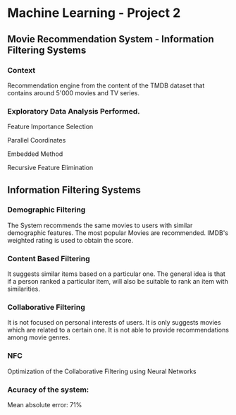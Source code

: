# Machine Learning - Project 2
## Movie Recommendation System - Information Filtering Systems

### Context

Recommendation engine from the content of the TMDB dataset that contains around 5'000 movies and TV series.

### Exploratory Data Analysis Performed.

Feature Importance Selection

Parallel Coordinates

Embedded Method

Recursive Feature Elimination

## Information Filtering Systems



### Demographic Filtering

The System recommends the same movies to users with similar demographic features. The most popular Movies are recommended. IMDB's weighted rating is used to obtain the score.

### Content Based Filtering 

It suggests similar items based on a particular one. The general idea is that if a person ranked  a particular item, will also be suitable to rank an item with similarities.

### Collaborative Filtering

It is not focused on personal interests of users. It is only suggests movies which are related to a certain one. It is not able to provide recommendations among movie genres.

### NFC

Optimization of the Collaborative Filtering using Neural Networks

### Acuracy of the system: 

Mean absolute error: 71%
